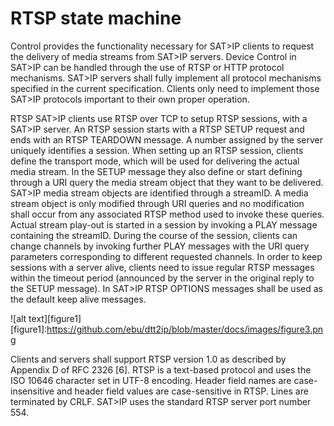 # RTSP state machine

Control provides the functionality necessary for SAT>IP clients to request the delivery of media streams from SAT>IP servers. Device Control in SAT>IP can be handled through the use of RTSP or HTTP protocol mechanisms. 
SAT>IP servers shall fully implement all protocol mechanisms specified in the current specification. Clients only need to implement those SAT>IP protocols important to their own proper operation. 

RTSP
SAT>IP clients use RTSP over TCP to setup RTSP sessions, with a SAT>IP server. An RTSP session starts with a RTSP SETUP request and ends with an RTSP TEARDOWN message. A number assigned by the server uniquely identifies a session. 
When setting up an RTSP session, clients define the transport mode, which will be used for delivering the actual media stream. In the SETUP message they also define or start defining through a URI query the media stream object that they want to be delivered. SAT>IP media stream objects are identified through a streamID. A media stream object is only modified through URI queries and no modification shall occur from any associated RTSP method used to invoke these queries. 
Actual stream play-out is started in a session by invoking a PLAY message containing the streamID. During the course of the session, clients can change channels by invoking further PLAY messages with the URI query parameters corresponding to different requested channels. 
In order to keep sessions with a server alive, clients need to issue regular RTSP messages within the timeout period (announced by the server in the original reply to the SETUP message). In SAT>IP RTSP OPTIONS messages shall be used as the default keep alive messages. 

![alt text][figure1]
[figure1]:https://github.com/ebu/dtt2ip/blob/master/docs/images/figure3.png

Clients and servers shall support RTSP version 1.0 as described by Appendix D of RFC 2326 [6]. 
RTSP is a text-based protocol and uses the ISO 10646 character set in UTF-8 encoding. Header field names are case-insensitive and header field values are case-sensitive in RTSP. Lines are terminated by CRLF. 
SAT>IP uses the standard RTSP server port number 554. 
